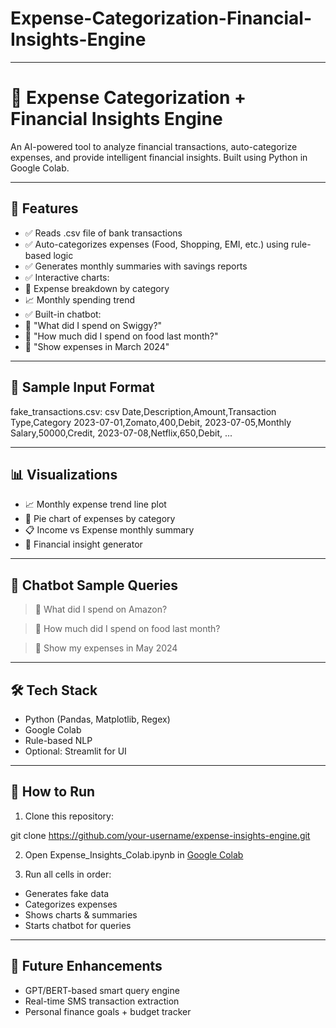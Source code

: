 # Expense-Categorization-Financial-Insights-Engine
---


# 💸 Expense Categorization + Financial Insights Engine

An AI-powered tool to analyze financial transactions, auto-categorize expenses, and provide intelligent financial insights. Built using Python in Google Colab.

---

## 🚀 Features

- ✅ Reads .csv file of bank transactions  
- ✅ Auto-categorizes expenses (Food, Shopping, EMI, etc.) using rule-based logic  
- ✅ Generates monthly summaries with savings reports  
- ✅ Interactive charts:
- 🥧 Expense breakdown by category
- 📈 Monthly spending trend
- ✅ Built-in chatbot:
- 💬 "What did I spend on Swiggy?"
- 💬 "How much did I spend on food last month?"
- 💬 "Show expenses in March 2024"

---

## 📁 Sample Input Format

fake_transactions.csv:
csv
Date,Description,Amount,Transaction Type,Category
2023-07-01,Zomato,400,Debit,
2023-07-05,Monthly Salary,50000,Credit,
2023-07-08,Netflix,650,Debit,
...


---

## 📊 Visualizations

* 📈 Monthly expense trend line plot
* 🥧 Pie chart of expenses by category
* 📋 Income vs Expense monthly summary
* 📢 Financial insight generator

---

## 💬 Chatbot Sample Queries

> 💬 What did I spend on Amazon?

> 💬 How much did I spend on food last month?

> 💬 Show my expenses in May 2024

---

## 🛠 Tech Stack

* Python (Pandas, Matplotlib, Regex)
* Google Colab
* Rule-based NLP
* Optional: Streamlit for UI

---

## 🧪 How to Run

1. Clone this repository:

  
   
git clone https://github.com/your-username/expense-insights-engine.git


2. Open Expense_Insights_Colab.ipynb in [Google Colab](https://colab.research.google.com/)

3. Run all cells in order:

  * Generates fake data
  * Categorizes expenses
  * Shows charts & summaries
  * Starts chatbot for queries

---

## 🌱 Future Enhancements

* GPT/BERT-based smart query engine
* Real-time SMS transaction extraction
* Personal finance goals + budget tracker
